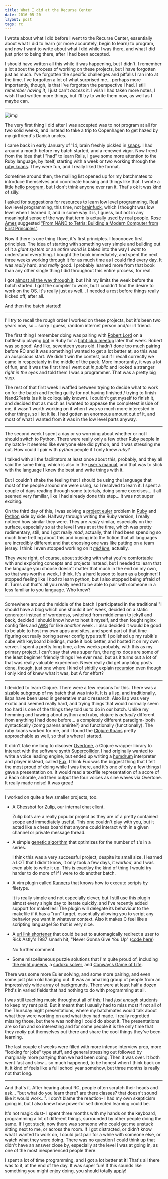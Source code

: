 ```yaml
---
title: What I did at the Recurse Center
date: 2016-05-20
layout: post
tags: rc
---
```


I wrote about what I did before I went to the Recurse Center, essentially about
what I did to learn (or more accurately, begin to learn) to program, and now I want
to write about what I did while I was there, and what I did just prior to
being there, after I had been accepted.

I should have written all this while it was happening, but I didn't. I remember
a lot about the process of working on these projects, but I have forgotten just
as much. I've forgotten the specific challenges and pitfalls I ran into at the
time. I've forgotten a lot of what surprised me... perhaps more importantly,
though, is that I've forgotten the perspective I had. I still _remember having
it_, I just can't _access_ it. I wish I had taken more notes, I wish I had
written more things, but I'll try to write them now, as well as I maybe can.

<hr>

![img](https://s-media-cache-ak0.pinimg.com/736x/74/57/0b/74570beddef5a8f0beefdd102eec9739.jpg)

The very first thing I did after I was accepted was to not program at all for
two solid weeks, and instead to take a trip to Copenhagen to get hazed by my
girlfriend's Danish uncles.

I came back in early January of '14, brain freshly pickled in
[snaps](https://en.wikipedia.org/wiki/Snaps). I
had around a month before my batch started, and a renewed vigor. Now freed from
the idea that I "had" to learn Rails, I gave some more attention to the Ruby
language, by itself, starting with a week or two working through the [ruby
koans](http://rubykoans.com/). They were fun, and I really liked the format.

Sometime around then, the mailing list opened up for my batchmates to introduce
themselves and coordinate housing and things like that. I wrote a little
[hello program](https://github.com/urthbound/hello), but I don't think anyone
ever ran it. That's ok it was kind of silly.

I asked for suggestions for resources to learn low level programming. Real low
level programming, this time, not [brainfuck](/how-brainfuck-works/), which I
thought was low level when I learned it, and in some way it is, I guess, but
not in any meaningful sense of the way that term is actually used by real
people. [Rose Ames](https://superluser.recurse.com/) suggested ["From NAND to
Tetris: Building a Modern Computer from First
Principles"](http://www.nand2tetris.org/).

Now if there is one thing I love, it's first principles. I loooooove first
principles. The idea of starting with something very simple and building out of
it a _giant system_ or an _entire world_ is baked into the way I _want_ to
understand everything. I bought the book immediately, and spent the next three
weeks working through it for as much time as I could find every day. It was
_really_ hard, and _really_ good. I probably learned more from that book than
any other single thing I did throughout this entire process, for real.

I got [almost all the way through it](https://github.com/urthbound/nand2tetris),
but I hit my limits the week before the batch started. I got the compiler to
work, but I couldn't find the desire to work on the OS. It's really just as
well... I needed a rest before things really kicked off, after all.

And then the batch started!

<hr>

I'll try to recall the rough order I worked on these projects, but it's been
two years now, so... sorry I guess, random internet person and/or irl friend.

The first thing I remember doing was pairing with [Robert Lord](https://lord.io/)
on a battleship playing [bot](https://github.com/urthbound/battleship) in Ruby
for a [fight club meetup](http://www.meetup.com/Ruby-Fight-Club/events/164727382/)
later that week. Robert was so good! And like, seventeen years
old. I hadn't done too much pairing before RC and it was something I wanted to
get a lot better at, so this was an auspicious start. We didn't win the
contest, but if I recall correctly we came in respectably in the middle of the pack.
More importantly, it was a lot of fun, and it was the first time I went out _in
public_ and looked a stranger _right in the eyes_ and told them I was a programmer.
That was a pretty big step.

The rest of that first week I waffled between trying to decide what to work on
for the batch and feeling guilty for not having finished / trying to finish
Nand2Tetris (as it is colloquially known). I couldn't get myself to finish it,
and decided that as much as I wanted to appease the completest inside of me, it
wasn't worth working on it when I was so much more interested in other things,
so I let it lie. I had gotten an enormous amount out of it, and most of what I
wanted from it was in the low level parts anyway.

<hr>

The second week I spent a day or so worrying about whether or not I should
switch to Python. There were really only a few other Ruby people in my batch-
it seemed like everyone else did python, and it was stressing me out. How could
I pair with _python_ people if I only knew _ruby_?

I talked with all the facilitators at least once about this, probably, and they
all said the same thing, which is also in the [user's manual](https://www.recurse.com/manual),
and that was to stick with the language I knew the best and write things with it.

But I couldn't shake the feeling that I should be using the language that most
of the people around me were using, so I resolved to learn it. I spent a
couple of days reading through some tutorials, doing some exercises... it all
seemed very familiar, like I had already done this step... it was not super
exciting.

On the third day of this, I was solving a [project euler](https://projecteuler.net/)
problem in
[Ruby](https://github.com/urthbound/euler/blob/master/18_max_path_sum.rb) and
[Python](https://github.com/urthbound/euler/blob/master/18_max_path_sum.py)
side by side. Halfway through writing the Ruby version, I really noticed how
similar they were. They are _really_ similar, especially on the surface,
especially so at the level I was at at the time, which was pretty
rudimentary, still, and I got really _mad_, actually, that I had been spending so
much time fretting about this and buying into the fiction that all languages
are incredibly different and that choosing one was like putting on a team
jersey. I think I even stopped working on it
[_mid line_](https://github.com/urthbound/euler/blob/master/18_max_path_sum.rb#L40), actually.

They were right, of course, about sticking with what you're comfortable with
and exploring concepts and projects instead, but I needed to learn that the
language you choose doesn't matter that much in the end on my own, so that was
worth a week, I think. It's a hard lesson to learn as a beginner! I stopped
feeling like I _had to_ learn python, but I also stopped being afraid of it.
Turns out that's all you really need to be able to pair with someone in a less
familiar to you language. Who knew?

<hr>


Somewhere around the middle of the batch I participated in the traditional "I
should have a blog which one should it be" week, decided on a static generator
instead of wordpress, switched from middleman to jekyll and back, decided I
should know how to host it myself, and then fought nginx config files and [AWS](/into-the-cloud-a-quick-aws-primer/)
for like _another_ week . I also decided it would be good to be able to host my
own apps and sites, and spent part of that time figuring out really boring
server config type stuff. I polished up my rubik's cube with keyboard
bindings, made it look better, and hosted it on my own server.  I spent a
pretty long time, a few weeks probably, with this as my primary project. I
can't say that was super fun, the nginx docs are some of the least beginner
friendly things I've ever read, but as it turns out a lot of that was
really valuable experience. Never really did get any blog posts done,
though, just one where I kind of shittily explain [recursion](/recursion/)
even though I only kind of knew what it was, but A for effort?

<hr>

I decided to learn Clojure. There were a few reasons for this. There was a
sizable subgroup of my batch that was into it. It is a lisp, and traditionally,
lisps have been used in generative music research. Also lisp was very exotic
and seemed really hard, and trying things that would normally seem too hard is
one of the things they told us to do in our batch. Unlike my hemming and hawing
about python and ruby, clojure is _actually_ different from anything I had done
before... a completely different paradigm- both syntactically (zomg parens
amirite?) and functionally (functionally). The ruby koans worked for me, and I
found the [Clojure Koans](http://clojurekoans.com/) pretty approachable as
well, so that's where I started.

It didn't take me long to discover [Overtone](http://overtone.github.io/), a
Clojure wrapper library to interact with the software synth
[Supercollider](http://supercollider.github.io/).  I had originally wanted to
write a voice leading engine, but ended up writing a
[humdrum](http://www.musiccog.ohio-state.edu/Humdrum/) interpreter and player
instead, called [Fux](https://github.com/urthbound/fux). I think Fux was the
biggest thing that I felt the most proud of doing while I was there, and it's
one of only a few things I gave a presentation on. It would read a textfile
representation of a score of a Bach chorale, and then output the four voices as
sine waves via Overtone. It really made noise! It was great!

<hr>

I worked on quite a few smaller projects, too.

- A [Chessbot](https://github.com/urthbound/chessbot) for
  [Zulip](https://zulip.org/), our internal chat client.

  Zulip bots are a
  really popular project as they are of a pretty contained scope and
  immediately useful.  This one couldn't play with you, but it acted like a
  chess board that anyone could interact with in a given channel or private
  message thread.

- A simple [genetic algorithm](http://localhost:4567/a-simple-gene/) that
  optimizes for the number of `1`'s in a series.

  I think this was a very successful project, despite its small size. I learned
  a LOT that I didn't know, it only took a few days, it _worked_, and I was
  even able to write it up. This is exactlyy the kind of thing I would try
  harder to do more of if I were to do another batch.

- A vim plugin called [Runners](https://github.com/urthbound/vim-runners)
  that knows how to execute scripts by filetype.

  It is really simple and not especially clever, but I still use this plugin
  almost every single day to iterate quickly, and I've recently added support
  for makefiles! The plugin will delegate its behaviour to the makefile if it
  has a "run" target, essentially allowing you to script any behavior you
  want in whatever context. Also it makes C feel like a scripting language!
  So that is very nice.

- A [url link shortener](https://www.youtube.com/watch?v=dQw4w9WgXcQ) that
  could be set to automagically redirect a user to Rick Astly's 1987 smash hit,
  "Never Gonna Give You Up" ([code here](https://github.com/urthbound/rickroller))

  No further comment.

- Some miscellaneous puzzle solutions that I'm quite proud of, including [the
  eight queens](https://github.com/urthbound/puzzles/blob/master/eightqueens.rb),
  a [sudoku solver](https://github.com/urthbound/puzzles/blob/master/sudoku.r://github.com/urthbound/puzzles/blob/master/sudoku.rb),
  and [Conway's Game of Life](https://github.com/urthbound/terrorium/blob/master/life.rb).

There was some more Euler solving, and some more pairing, and even some just
plain old hanging out. It was an amazing group of people from an impressively
wide array of backgrounds. There were at least half a dozen Phd's in varied
fields that had nothing to do with programming at all.

I was still teaching music throughout all of this; I had _just enough_ students
to keep my rent paid. But it meant that I usually had to miss most if not all
of the Thursday night presentations, where my batchmates would talk about
what they were working on and what they had made. I really regretted missing
those, but there was nothing I could do about it. The presentations are so fun
and so interesting and for some people it is the only time that they _really_
put themselves out there and share the cool things they've been learning.

The last couple of weeks were filled with more intense interview prep, more
"looking for jobs" type stuff, and general stressing out followed by marginally
more partying than we had been doing. Then it was over. It both went fast and
slow... so much happened, to be honest when I think back on it, it kind of
feels like a full school year somehow, but three months is really not that
long.

<hr>

And that's it. After hearing about RC, people often scratch their heads and
ask... "but what do you learn there? are there classes? that doesn't sound like
it would work...". I don't blame the reaction- I had my own skepticism going
in, but I also knew how powerful self directed learning could be.

It's not magic dust- I spent three months with my hands on the keyboard,
programming a lot of different things, surrounded by other people doing the
same. If I got stuck, now there was someone who could get me unstuck sitting
next to me, or across the room. If I got distracted, or didn't know what I
wanted to work on, I could just pair for a while with someone else, or watch
what they were doing. There was no question I could think up that didn't
have an answer close by, especially at the level I was at going in, as one of
the most inexperienced people there.

I spent a lot of time programming, and I got a lot better at it! That's all
there was to it, at the end of the day. It was super fun!  If this sounds like
something you might enjoy doing, you should totally [apply](https://www.recurse.com)!
